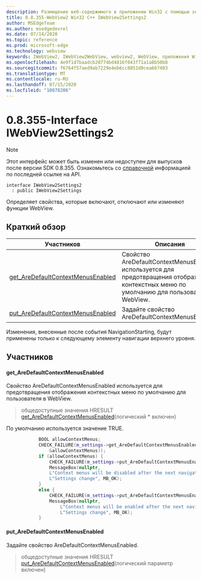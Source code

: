 ```yaml
---
description: Размещение веб-содержимого в приложении Win32 с помощью элемента управления Microsoft Edge WebView2
title: 0.8.355-WebView2 Win32 C++ IWebView2Settings2
author: MSEdgeTeam
ms.author: msedgedevrel
ms.date: 07/14/2020
ms.topic: reference
ms.prod: microsoft-edge
ms.technology: webview
keywords: IWebView2, IWebView2WebView, webview2, WebView, приложения Win32, Win32, EDGE
ms.openlocfilehash: 4e9f1d7baadcb20774bd4816f043f71a1a8b50b8
ms.sourcegitcommit: f6764f57aed9ab7229e4eb6cc8851d0cea667403
ms.translationtype: MT
ms.contentlocale: ru-RU
ms.lasthandoff: 07/15/2020
ms.locfileid: "10878206"
---
```

# 0.8.355-Interface IWebView2Settings2 

> [!NOTE]
> Этот интерфейс может быть изменен или недоступен для выпусков после версии SDK 0.8.355. Ознакомьтесь со [справочной](../../../webview2-api-reference.md) информацией по последней ссылке на API.

```
interface IWebView2Settings2
  : public IWebView2Settings
```

Определяет свойства, которые включают, отключают или изменяют функции WebView.

## Краткий обзор

 Участников                        | Описания
--------------------------------|---------------------------------------------
[get_AreDefaultContextMenusEnabled](#get_aredefaultcontextmenusenabled) | Свойство AreDefaultContextMenusEnabled используется для предотвращения отображения контекстных меню по умолчанию для пользователя в WebView.
[put_AreDefaultContextMenusEnabled](#put_aredefaultcontextmenusenabled) | Задайте свойство AreDefaultContextMenusEnabled.

Изменения, внесенные после события NavigationStarting, будут применены только к следующему элементу навигации верхнего уровня.

## Участников

#### get_AreDefaultContextMenusEnabled 

Свойство AreDefaultContextMenusEnabled используется для предотвращения отображения контекстных меню по умолчанию для пользователя в WebView.

> общедоступные значения HRESULT [get_AreDefaultContextMenusEnabled](#get_aredefaultcontextmenusenabled)(логический * включен)

По умолчанию используется значение TRUE.

```cpp
            BOOL allowContextMenus;
            CHECK_FAILURE(m_settings->get_AreDefaultContextMenusEnabled(
                &allowContextMenus));
            if (allowContextMenus) {
                CHECK_FAILURE(m_settings->put_AreDefaultContextMenusEnabled(FALSE));
                MessageBox(nullptr,
                L"Context menus will be disabled after the next navigation.",
                L"Settings change", MB_OK);
            }
            else {
                CHECK_FAILURE(m_settings->put_AreDefaultContextMenusEnabled(TRUE));
                MessageBox(nullptr,
                    L"Context menus will be enabled after the next navigation.",
                    L"Settings change", MB_OK);
            }
```

#### put_AreDefaultContextMenusEnabled 

Задайте свойство AreDefaultContextMenusEnabled.

> общедоступные значения HRESULT [put_AreDefaultContextMenusEnabled](#put_aredefaultcontextmenusenabled)(логический параметр включен)

